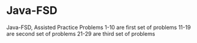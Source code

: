 # Java-FSD
Java-FSD, Assisted Practice Problems
1-10 are first set of problems
11-19 are second set of problems
21-29 are third set of problems
